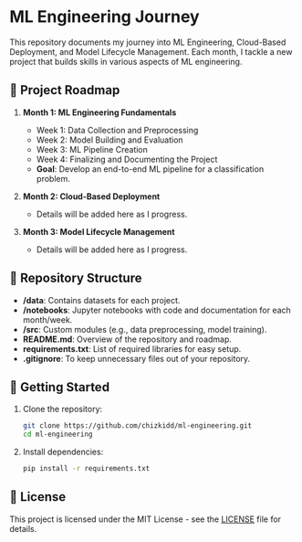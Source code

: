 # ML Engineering Journey

This repository documents my journey into ML Engineering, Cloud-Based Deployment, and Model Lifecycle Management. Each month, I tackle a new project that builds skills in various aspects of ML engineering.

## 📅 Project Roadmap

1. **Month 1: ML Engineering Fundamentals**
   - Week 1: Data Collection and Preprocessing
   - Week 2: Model Building and Evaluation
   - Week 3: ML Pipeline Creation
   - Week 4: Finalizing and Documenting the Project
   - **Goal**: Develop an end-to-end ML pipeline for a classification problem.

2. **Month 2: Cloud-Based Deployment**
   - Details will be added here as I progress.

3. **Month 3: Model Lifecycle Management**
   - Details will be added here as I progress.

## 📂 Repository Structure

- **/data**: Contains datasets for each project.
- **/notebooks**: Jupyter notebooks with code and documentation for each month/week.
- **/src**: Custom modules (e.g., data preprocessing, model training).
- **README.md**: Overview of the repository and roadmap.
- **requirements.txt**: List of required libraries for easy setup.
- **.gitignore**: To keep unnecessary files out of your repository.

## 🚀 Getting Started

1. Clone the repository:
   ```bash
   git clone https://github.com/chizkidd/ml-engineering.git
   cd ml-engineering
   ```

2. Install dependencies:
   ```bash
   pip install -r requirements.txt
   ```

## 📜 License

This project is licensed under the MIT License - see the [LICENSE](LICENSE) file for details.

